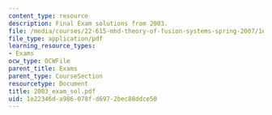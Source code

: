 ```yaml
---
content_type: resource
description: Final Exam solutions from 2003.
file: /media/courses/22-615-mhd-theory-of-fusion-systems-spring-2007/1e22346da986078fd6972bec88ddce50_2003_exam_sol.pdf
file_type: application/pdf
learning_resource_types:
- Exams
ocw_type: OCWFile
parent_title: Exams
parent_type: CourseSection
resourcetype: Document
title: 2003_exam_sol.pdf
uid: 1e22346d-a986-078f-d697-2bec88ddce50
---
```

